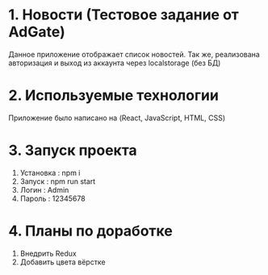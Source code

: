 # 1. Новости (Тестовое задание от AdGate)

Данное приложение отображает список новостей. Так же, реализована авторизация и выход из аккаунта через localstorage (без БД)

# 2. Используемые технологии

Приложение было написано на (React, JavaScript, HTML, CSS)

# 3. Запуск проекта

1. Установка : npm i
2. Запуск : npm run start
3. Логин : Admin
4. Пароль : 12345678

# 4. Планы по доработке

1. Внедрить Redux
2. Добавить цвета вёрстке
